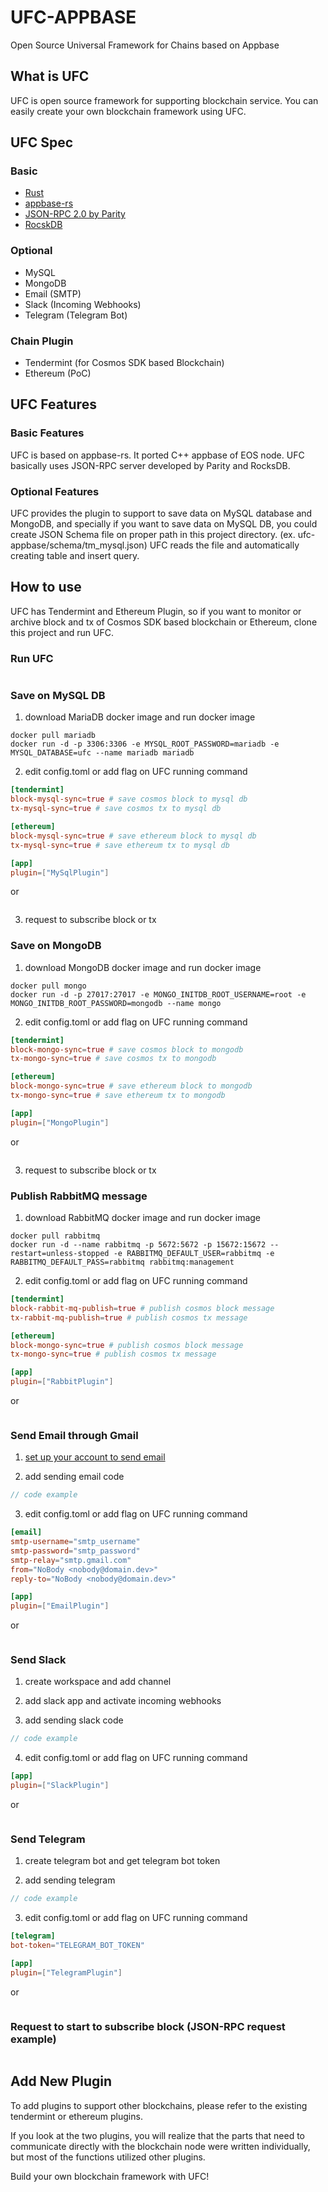# UFC-APPBASE
Open Source Universal Framework for Chains based on Appbase

## What is UFC
UFC is open source framework for supporting blockchain service. You can easily create your own blockchain framework using UFC.

## UFC Spec
### Basic
- [Rust](https://www.rust-lang.org/)
- [appbase-rs](http://github.com/turnpike/appbase-rs.git)
- [JSON-RPC 2.0 by Parity](https://github.com/paritytech/jsonrpc.git)
- [RocskDB](https://rocksdb.org/)

### Optional
- MySQL
- MongoDB
- Email (SMTP)
- Slack (Incoming Webhooks)
- Telegram (Telegram Bot)

### Chain Plugin
- Tendermint (for Cosmos SDK based Blockchain)
- Ethereum (PoC)

## UFC Features
### Basic Features
UFC is based on appbase-rs. It ported C++ appbase of EOS node. UFC basically uses JSON-RPC server developed by Parity and RocksDB.

### Optional Features
UFC provides the plugin to support to save data on MySQL database and MongoDB, and specially if you want to save data on MySQL DB, you could create JSON Schema file on proper path in this project directory. (ex. ufc-appbase/schema/tm_mysql.json) UFC reads the file and automatically creating table and insert query.

## How to use
UFC has Tendermint and Ethereum Plugin, so if you want to monitor or archive block and tx of Cosmos SDK based blockchain or Ethereum, clone this project and run UFC.

### Run UFC
```shell

```

### Save on MySQL DB
1. download MariaDB docker image and run docker image
```shell
docker pull mariadb
docker run -d -p 3306:3306 -e MYSQL_ROOT_PASSWORD=mariadb -e MYSQL_DATABASE=ufc --name mariadb mariadb
```

2. edit config.toml or add flag on UFC running command
```toml
[tendermint]
block-mysql-sync=true # save cosmos block to mysql db
tx-mysql-sync=true # save cosmos tx to mysql db

[ethereum]
block-mysql-sync=true # save ethereum block to mysql db
tx-mysql-sync=true # save ethereum tx to mysql db

[app]
plugin=["MySqlPlugin"]
```
or
```shell

```

3. request to subscribe block or tx

### Save on MongoDB
1. download MongoDB docker image and run docker image
```shell
docker pull mongo
docker run -d -p 27017:27017 -e MONGO_INITDB_ROOT_USERNAME=root -e MONGO_INITDB_ROOT_PASSWORD=mongodb --name mongo
```

2. edit config.toml or add flag on UFC running command
```toml
[tendermint]
block-mongo-sync=true # save cosmos block to mongodb
tx-mongo-sync=true # save cosmos tx to mongodb

[ethereum]
block-mongo-sync=true # save ethereum block to mongodb
tx-mongo-sync=true # save ethereum tx to mongodb

[app]
plugin=["MongoPlugin"]
```
or
```shell

```

3. request to subscribe block or tx

### Publish RabbitMQ message
1. download RabbitMQ docker image and run docker image
```shell
docker pull rabbitmq
docker run -d --name rabbitmq -p 5672:5672 -p 15672:15672 --restart=unless-stopped -e RABBITMQ_DEFAULT_USER=rabbitmq -e RABBITMQ_DEFAULT_PASS=rabbitmq rabbitmq:management
```

2. edit config.toml or add flag on UFC running command
```toml
[tendermint]
block-rabbit-mq-publish=true # publish cosmos block message
tx-rabbit-mq-publish=true # publish cosmos tx message

[ethereum]
block-mongo-sync=true # publish cosmos block message
tx-mongo-sync=true # publish cosmos tx message

[app]
plugin=["RabbitPlugin"]
```
or
```shell

```

### Send Email through Gmail
1. [set up your account to send email]((https://support.google.com/mail/answer/7126229?hl=en))

2. add sending email code
```rust
// code example

```

3. edit config.toml or add flag on UFC running command
```toml
[email]
smtp-username="smtp_username"
smtp-password="smtp_password"
smtp-relay="smtp.gmail.com"
from="NoBody <nobody@domain.dev>"
reply-to="NoBody <nobody@domain.dev>"

[app]
plugin=["EmailPlugin"]
```
or
```shell

```

### Send Slack
1. create workspace and add channel

2. add slack app and activate incoming webhooks

3. add sending slack code
```rust
// code example

```

4. edit config.toml or add flag on UFC running command
```toml
[app]
plugin=["SlackPlugin"]
```
or
```shell

```

### Send Telegram
1. create telegram bot and get telegram bot token

2. add sending telegram
```rust
// code example

```

3. edit config.toml or add flag on UFC running command
```toml
[telegram]
bot-token="TELEGRAM_BOT_TOKEN"

[app]
plugin=["TelegramPlugin"]
```
or
```shell

```

### Request to start to subscribe block (JSON-RPC request example)
```shell

```

## Add New Plugin
To add plugins to support other blockchains, please refer to the existing tendermint or ethereum plugins.

If you look at the two plugins, you will realize that the parts that need to communicate directly with the blockchain node were written individually, but most of the functions utilized other plugins.

Build your own blockchain framework with UFC!